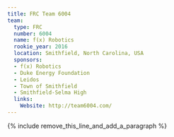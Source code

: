 ```yaml
---
title: FRC Team 6004
team:
  type: FRC
  number: 6004
  name: f(x) Robotics
  rookie_year: 2016
  location: Smithfield, North Carolina, USA
  sponsors:
  - f(x) Robotics
  - Duke Energy Foundation
  - Leidos
  - Town of Smithfield
  - Smithfield-Selma High
  links:
    Website: http://team6004.com/
---
```


{% include remove_this_line_and_add_a_paragraph %}
